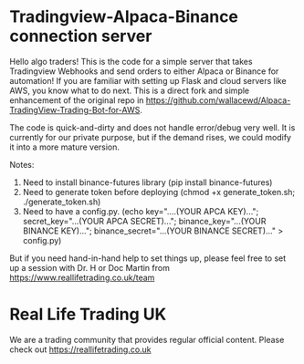 # Tradingview-Alpaca-Binance connection server

Hello algo traders! This is the code for a simple server that takes Tradingview Webhooks and send orders to either Alpaca or Binance for automation! If you are familiar with setting up Flask and cloud servers like AWS, you know what to do next. This is a direct fork and simple enhancement of the original repo in
https://github.com/wallacewd/Alpaca-TradingView-Trading-Bot-for-AWS. 

The code is quick-and-dirty and does not handle error/debug very well. It is currently for our private purpose, but if the demand rises, we could modify it into a more mature version.

Notes: 
1. Need to install binance-futures library (pip install binance-futures)
2. Need to generate token before deploying (chmod +x generate_token.sh; ./generate_token.sh)
3. Need to have a config.py. (echo key="....(YOUR APCA KEY)..."\; secret_key="...(YOUR APCA SECRET)..."\; binance_key="...(YOUR BINANCE KEY)..."\; binance_secret="...(YOUR BINANCE SECRET)..." > config.py)


But if you need hand-in-hand help to set things up, please feel free to set up a session with Dr. H or Doc Martin from https://www.reallifetrading.co.uk/team

# Real Life Trading UK

We are a trading community that provides regular official content. Please check out https://reallifetrading.co.uk
